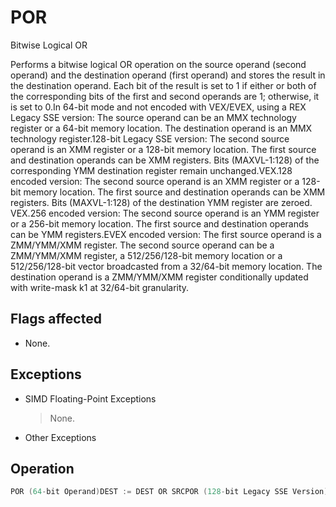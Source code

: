 # POR

Bitwise Logical OR

Performs a bitwise logical OR operation on the source operand (second operand) and the destination operand (first operand) and stores the result in the destination operand.
Each bit of the result is set to 1 if either or both of the corresponding bits of the first and second operands are 1; otherwise, it is set to 0.In 64-bit mode and not encoded with VEX/EVEX, using a REX Legacy SSE version: The source operand can be an MMX technology register or a 64-bit memory location.
The destination operand is an MMX technology register.128-bit Legacy SSE version: The second source operand is an XMM register or a 128-bit memory location.
The first source and destination operands can be XMM registers.
Bits (MAXVL-1:128) of the corresponding YMM destination register remain unchanged.VEX.128 encoded version: The second source operand is an XMM register or a 128-bit memory location.
The first source and destination operands can be XMM registers.
Bits (MAXVL-1:128) of the destination YMM register are zeroed.
VEX.256 encoded version: The second source operand is an YMM register or a 256-bit memory location.
The first source and destination operands can be YMM registers.EVEX encoded version: The first source operand is a ZMM/YMM/XMM register.
The second source operand can be a ZMM/YMM/XMM register, a 512/256/128-bit memory location or a 512/256/128-bit vector broadcasted from a 32/64-bit memory location.
The destination operand is a ZMM/YMM/XMM register conditionally updated with write-mask k1 at 32/64-bit granularity.

## Flags affected

- None.

## Exceptions

- SIMD Floating-Point Exceptions
  > None.
- Other Exceptions

## Operation

```C
POR (64-bit Operand)DEST := DEST OR SRCPOR (128-bit Legacy SSE Version)DEST := DEST OR SRCDEST[MAXVL-1:128] (Unmodified)VPOR (VEX.128 Encoded Version)DEST := SRC1 OR SRC2DEST[MAXVL-1:128] := 0VPOR (VEX.256 Encoded Version)DEST := SRC1 OR SRC2DEST[MAXVL-1:256] := 0VPORD (EVEX Encoded Versions) (KL, VL) = (4, 128), (8, 256), (16, 512)FOR j := 0 TO KL-1i := j * 32IF k1[j] OR *no writemask* THENIF (EVEX.b = 1) AND (SRC2 *is memory*)THEN DEST[i+31:i] := SRC1[i+31:i] BITWISE OR SRC2[31:0]ELSE DEST[i+31:i] := SRC1[i+31:i] BITWISE OR SRC2[i+31:i]FI;ELSE IF *merging-masking*; merging-masking*DEST[i+31:i] remains unchanged*ELSE ; zeroing-maskingDEST[i+31:i] := 0FI;FI;Intel C/C++ Compiler Intrinsic EquivalentVPORD __m512i _mm512_or_epi32(__m512i a, __m512i b);VPORD __m512i _mm512_mask_or_epi32(__m512i s, __mmask16 k, __m512i a, __m512i b);VPORD __m512i _mm512_maskz_or_epi32( __mmask16 k, __m512i a, __m512i b);VPORD __m256i _mm256_or_epi32(__m256i a, __m256i b);VPORD __m256i _mm256_mask_or_epi32(__m256i s, __mmask8 k, __m256i a, __m256i b,);VPORD __m256i _mm256_maskz_or_epi32( __mmask8 k, __m256i a, __m256i b);VPORD __m128i _mm_or_epi32(__m128i a, __m128i b);VPORD __m128i _mm_mask_or_epi32(__m128i s, __mmask8 k, __m128i a, __m128i b);VPORD __m128i _mm_maskz_or_epi32( __mmask8 k, __m128i a, __m128i b);VPORQ __m512i _mm512_or_epi64(__m512i a, __m512i b);VPORQ __m512i _mm512_mask_or_epi64(__m512i s, __mmask8 k, __m512i a, __m512i b);VPORQ __m512i _mm512_maskz_or_epi64(__mmask8 k, __m512i a, __m512i b);VPORQ __m256i _mm256_or_epi64(__m256i a, int imm);VPORQ __m256i _mm256_mask_or_epi64(__m256i s, __mmask8 k, __m256i a, __m256i b);VPORQ __m256i _mm256_maskz_or_epi64( __mmask8 k, __m256i a, __m256i b);VPORQ __m128i _mm_or_epi64(__m128i a, __m128i b);VPORQ __m128i _mm_mask_or_epi64(__m128i s, __mmask8 k, __m128i a, __m128i b);VPORQ __m128i _mm_maskz_or_epi64( __mmask8 k, __m128i a, __m128i b);POR __m64 _mm_or_si64(__m64 m1, __m64 m2)(V)POR __m128i _mm_or_si128(__m128i m1, __m128i m2)VPOR __m256i _mm256_or_si256 ( __m256i a, __m256i b)
```
